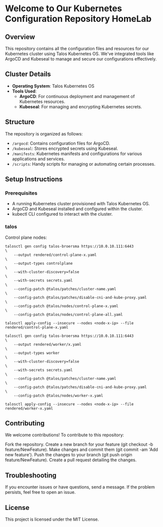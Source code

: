 # Welcome to Our Kubernetes Configuration Repository HomeLab

## Overview

This repository contains all the configuration files and resources for our Kubernetes cluster using Talos Kubernetes OS. We've integrated tools like ArgoCD and Kubeseal to manage and secure our configurations effectively.

## Cluster Details

- **Operating System**: Talos Kubernetes OS
- **Tools Used**:
  - **ArgoCD**: For continuous deployment and management of Kubernetes resources.
  - **Kubeseal**: For managing and encrypting Kubernetes secrets.

## Structure

The repository is organized as follows:

- `/argocd`: Contains configuration files for ArgoCD.
- `/kubeseal`: Stores encrypted secrets using Kubeseal.
- `/manifests`: Kubernetes manifests and configurations for various applications and services.
- `/scripts`: Handy scripts for managing or automating certain processes.

## Setup Instructions

### Prerequisites

- A running Kubernetes cluster provisioned with Talos Kubernetes OS.
- ArgoCD and Kubeseal installed and configured within the cluster.
- kubectl CLI configured to interact with the cluster.


### talos
Control plane nodes:

```
talosctl gen config talos-broersma https://10.0.10.111:6443             \
    --output rendered/control-plane-x.yaml                              \
    --output-types controlplane                                         \
    --with-cluster-discovery=false                                      \
    --with-secrets secrets.yaml                                         \
    --config-patch @talos/patches/cluster-name.yaml                     \
    --config-patch @talos/patches/disable-cni-and-kube-proxy.yaml       \
    --config-patch @talos/nodes/control-plane-x.yaml                    \
    --config-patch @talos/nodes/control-plane-all.yaml
```

`talosctl apply-config --insecure --nodes <node-x-ip> --file rendered/control-plane-x.yaml`

``` 
talosctl gen config talos-broersma https://10.0.10.111:6443             \
    --output rendered/worker/x.yaml                                     \
    --output-types worker                                               \
    --with-cluster-discovery=false                                      \
    --with-secrets secrets.yaml                                         \
    --config-patch @talos/patches/cluster-name.yaml                     \
    --config-patch @talos/patches/disable-cni-and-kube-proxy.yaml       \
    --config-patch @talos/nodes/worker-x.yaml
```

`talosctl apply-config --insecure --nodes <node-x-ip> --file rendered/worker-x.yaml`

## Contributing
We welcome contributions! To contribute to this repository:

Fork the repository.
Create a new branch for your feature (git checkout -b feature/NewFeature).
Make changes and commit them (git commit -am 'Add new feature').
Push the changes to your branch (git push origin feature/NewFeature).
Create a pull request detailing the changes.

## Troubleshooting
If you encounter issues or have questions, send a message. If the problem persists, feel free to open an issue.

## License
This project is licensed under the MIT License.

